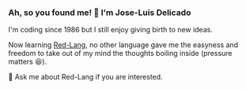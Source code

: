 ### Ah, so you found me! 👋 I'm Jose-Luis Delicado

I'm coding since 1986 but I still enjoy giving birth to new ideas.

Now learning [Red-Lang](https://www.red-lang.org/p/download.html),
no other language gave me the easyness and freedom to take out of my mind the thoughts boiling inside (pressure matters 😆).

💬 Ask me about Red-Lang if you are interested.
